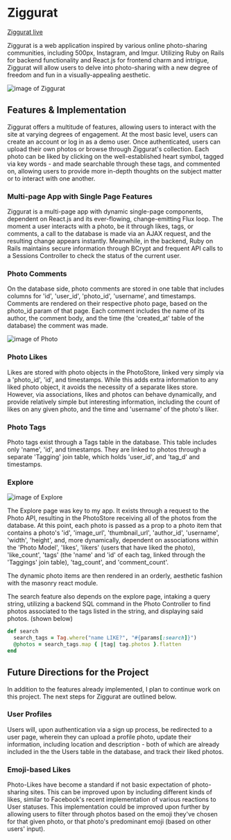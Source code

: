 # Ziggurat

[Ziggurat live][heroku]

[heroku]: http://www.ziggurat.me

Ziggurat is a web application inspired by various online photo-sharing communities, including 500px, Instagram, and Imgur.  Utilizing Ruby on Rails for backend functionality and React.js for frontend charm and intrigue, Ziggurat will allow users to delve into photo-sharing with a new degree of freedom and fun in a visually-appealing aesthetic.

![image of Ziggurat](http://res.cloudinary.com/ziggurat/image/upload/v1462580299/kdpukscgjp9kft3dppab.png)

## Features & Implementation

Ziggurat offers a multitude of features, allowing users to interact with the site at varying degrees of engagement.  At the most basic level, users can create an account or log in as a demo user.  Once authenticated, users can upload their own photos or browse through Ziggurat's collection.  Each photo can be liked by clicking on the well-established heart symbol, tagged via key words - and made searchable through these tags, and commented on, allowing users to provide more in-depth thoughts on the subject matter or to interact with one another.

### Multi-page App with Single Page Features

Ziggurat is a multi-page app with dynamic single-page components, dependent on React.js and its ever-flowing, change-emitting Flux loop.  The moment a user interacts with a photo, be it through likes, tags, or comments, a call to the database is made via an AJAX request, and the resulting change appears instantly.  Meanwhile, in the backend, Ruby on Rails maintains secure information through BCrypt and frequent API calls to a Sessions Controller to check the status of the current user.


### Photo Comments

On the database side, photo comments are stored in one table that includes columns for 'id', 'user_id', 'photo_id', 'username', and timestamps.  Comments are rendered on their respective photo page, based on the photo_id param of that page.  Each comment includes the name of its author, the comment body, and the time (the 'created_at' table of the database) the comment was made.

![image of Photo](http://res.cloudinary.com/ziggurat/image/upload/v1462580289/tmrai4cwhoyyilygvn3j.png)

### Photo Likes

Likes are stored with photo objects in the PhotoStore, linked very simply via a 'photo_id', 'id', and timestamps.  While this adds extra information to any liked photo object, it avoids the necessity of a separate likes store.  However, via associations, likes and photos can behave dynamically, and provide relatively simple but interesting information, including the count of likes on any given photo, and the time and 'username' of the photo's liker.

### Photo Tags

Photo tags exist through a Tags table in the database.  This table includes only 'name', 'id', and timestamps.  They are linked to photos through a separate 'Tagging' join table, which holds 'user_id', and 'tag_d' and timestamps.

### Explore

![image of Explore](http://res.cloudinary.com/ziggurat/image/upload/v1462580296/bkuzmh9aglhouqbhoyzv.png)

The Explore page was key to my app.  It exists through a request to the Photo API, resulting in the PhotoStore receiving all of the photos from the database.  At this point, each photo is passed as a prop to a photo item that contains a photo's 'id', 'image_url', 'thumbnail_url', 'author_id', 'username', 'width', 'height', and, more dynamically, dependent on associations within the 'Photo Model', 'likes', 'likers' (users that have liked the photo), 'like_count', 'tags' (the 'name' and 'id' of each tag, linked through the 'Taggings' join table), 'tag_count', and 'comment_count'.

The dynamic photo items are then rendered in an orderly, aesthetic fashion with the masonry react module.

The search feature also depends on the explore page, intaking a query string, utilizing a backend SQL command in the Photo Controller to find photos associated to the tags listed in the string, and displaying said photos.  (shown below)

```ruby
def search
  search_tags = Tag.where("name LIKE?", "#{params[:search]}")
  @photos = search_tags.map { |tag| tag.photos }.flatten
end
```

## Future Directions for the Project

In addition to the features already implemented, I plan to continue work on this project.  The next steps for Ziggurat are outlined below.

### User Profiles

Users will, upon authentication via a sign up process, be redirected to a user page, wherein they can upload a profile photo, update their information, including location and description - both of which are already included in the the Users table in the database, and track their liked photos.

### Emoji-based Likes

Photo-Likes have become a standard if not basic expectation of photo-sharing sites.  This can be improved upon by including different kinds of likes, similar to Facebook's recent implementation of various reactions to User statuses.  This implementation could be improved upon further by allowing users to filter through photos based on the emoji they've chosen for that given photo, or that photo's predominant emoji (based on other users' input).
